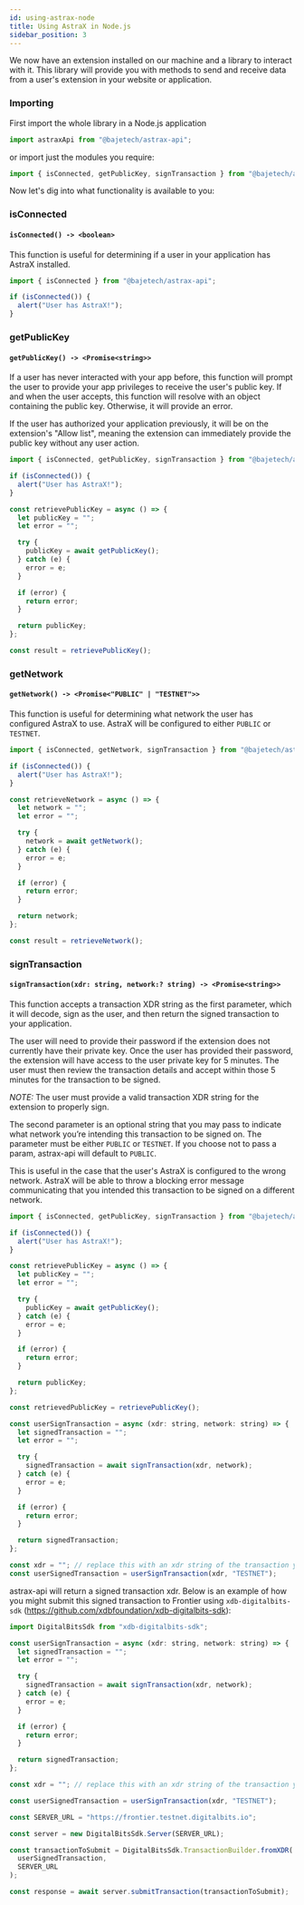 ```yaml
---
id: using-astrax-node
title: Using AstraX in Node.js
sidebar_position: 3
---
```


We now have an extension installed on our machine and a library to interact with it. This library will provide you with methods to send and receive data from a user's extension in your website or application.

### Importing

First import the whole library in a Node.js application

```javascript
import astraxApi from "@bajetech/astrax-api";
```

or import just the modules you require:

```javascript
import { isConnected, getPublicKey, signTransaction } from "@bajetech/astrax-api";
```

Now let's dig into what functionality is available to you:

### isConnected

#### `isConnected() -> <boolean>`

This function is useful for determining if a user in your application has AstraX installed.

```javascript
import { isConnected } from "@bajetech/astrax-api";

if (isConnected()) {
  alert("User has AstraX!");
}
```

### getPublicKey

#### `getPublicKey() -> <Promise<string>>`

If a user has never interacted with your app before, this function will prompt the user to provide your app privileges to receive the user's public key. If and when the user accepts, this function will resolve with an object containing the public key. Otherwise, it will provide an error.

If the user has authorized your application previously, it will be on the extension's "Allow list", meaning the extension can immediately provide the public key without any user action.

```javascript
import { isConnected, getPublicKey, signTransaction } from "@bajetech/astrax-api";

if (isConnected()) {
  alert("User has AstraX!");
}

const retrievePublicKey = async () => {
  let publicKey = "";
  let error = "";

  try {
    publicKey = await getPublicKey();
  } catch (e) {
    error = e;
  }

  if (error) {
    return error;
  }

  return publicKey;
};

const result = retrievePublicKey();
```

### getNetwork

#### `getNetwork() -> <Promise<"PUBLIC" | "TESTNET">>`

This function is useful for determining what network the user has configured AstraX to use. AstraX will be configured to either `PUBLIC` or `TESTNET`.

```javascript
import { isConnected, getNetwork, signTransaction } from "@bajetech/astrax-api";

if (isConnected()) {
  alert("User has AstraX!");
}

const retrieveNetwork = async () => {
  let network = "";
  let error = "";

  try {
    network = await getNetwork();
  } catch (e) {
    error = e;
  }

  if (error) {
    return error;
  }

  return network;
};

const result = retrieveNetwork();
```

### signTransaction

#### `signTransaction(xdr: string, network:? string) -> <Promise<string>>`

This function accepts a transaction XDR string as the first parameter, which it will decode, sign as the user, and then return the signed transaction to your application.

The user will need to provide their password if the extension does not currently have their private key. Once the user has provided their password, the extension will have access to the user private key for 5 minutes. The user must then review the transaction details and accept within those 5 minutes for the transaction to be signed.

_NOTE:_ The user must provide a valid transaction XDR string for the extension to properly sign.

The second parameter is an optional string that you may pass to indicate what network you’re intending this transaction to be signed on. The parameter must be either `PUBLIC` or `TESTNET`. If you choose not to pass a param, astrax-api will default to `PUBLIC`.

This is useful in the case that the user's AstraX is configured to the wrong network. AstraX will be able to throw a blocking error message communicating that you intended this transaction to be signed on a different network.

```javascript
import { isConnected, getPublicKey, signTransaction } from "@bajetech/astrax-api";

if (isConnected()) {
  alert("User has AstraX!");
}

const retrievePublicKey = async () => {
  let publicKey = "";
  let error = "";

  try {
    publicKey = await getPublicKey();
  } catch (e) {
    error = e;
  }

  if (error) {
    return error;
  }

  return publicKey;
};

const retrievedPublicKey = retrievePublicKey();

const userSignTransaction = async (xdr: string, network: string) => {
  let signedTransaction = "";
  let error = "";

  try {
    signedTransaction = await signTransaction(xdr, network);
  } catch (e) {
    error = e;
  }

  if (error) {
    return error;
  }

  return signedTransaction;
};

const xdr = ""; // replace this with an xdr string of the transaction you want to sign
const userSignedTransaction = userSignTransaction(xdr, "TESTNET");
```

astrax-api will return a signed transaction xdr. Below is an example of how you might submit this signed transaction to Frontier using `xdb-digitalbits-sdk` (https://github.com/xdbfoundation/xdb-digitalbits-sdk):

```javascript
import DigitalBitsSdk from "xdb-digitalbits-sdk";

const userSignTransaction = async (xdr: string, network: string) => {
  let signedTransaction = "";
  let error = "";

  try {
    signedTransaction = await signTransaction(xdr, network);
  } catch (e) {
    error = e;
  }

  if (error) {
    return error;
  }

  return signedTransaction;
};

const xdr = ""; // replace this with an xdr string of the transaction you want to sign

const userSignedTransaction = userSignTransaction(xdr, "TESTNET");

const SERVER_URL = "https://frontier.testnet.digitalbits.io";

const server = new DigitalBitsSdk.Server(SERVER_URL);

const transactionToSubmit = DigitalBitsSdk.TransactionBuilder.fromXDR(
  userSignedTransaction,
  SERVER_URL
);

const response = await server.submitTransaction(transactionToSubmit);
```
